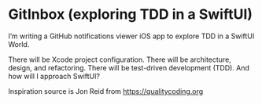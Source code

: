 
# GitInbox (exploring TDD in a SwiftUI)

I’m writing a GitHub notifications viewer iOS app to explore TDD in a SwiftUI World. 

There will be Xcode project configuration. There will be architecture, design, and refactoring. There will be test-driven development (TDD). And how will I approach SwiftUI?

Inspiration source is Jon Reid from https://qualitycoding.org